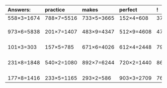| Answers: | practice | makes | perfect | ! |
| :--- | :--- | :--- | :--- | :--- |
| 558×3=1674 | 788×7=5516 | 733×5=3665 | 152×4=608 | 377×6=2262 | 
|   |   |   |   |   | 
|   |   |   |   |   | 
|   |   |   |   |   | 
| 973×6=5838 | 201×7=1407 | 483×9=4347 | 512×9=4608 | 479×7=3353 | 
|   |   |   |   |   | 
|   |   |   |   |   | 
|   |   |   |   |   | 
|   |   |   |   |   | 
| 101×3=303 | 157×5=785 | 671×6=4026 | 612×4=2448 | 799×3=2397 | 
|   |   |   |   |   | 
|   |   |   |   |   | 
|   |   |   |   |   | 
|   |   |   |   |   | 
| 231×8=1848 | 540×2=1080 | 892×7=6244 | 720×2=1440 | 867×3=2601 | 
|   |   |   |   |   | 
|   |   |   |   |   | 
|   |   |   |   |   | 
|   |   |   |   |   | 
| 177×8=1416 | 233×5=1165 | 293×2=586 | 903×3=2709 | 766×6=4596 | 
